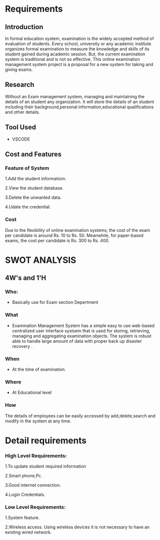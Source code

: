# Requirements

## Introduction

In formal education system, examination is the widely accepted method of evaluation of students. Every school, university or any academic institute organizes formal examination to measure the knowledge and skills of its student gained during academic session. But, the current examination system is traditional and is not so effective. This online examination management system project is a proposal for a new system for taking and giving exams.

## Research
Without an Exam management system, managing and maintaining the details of an student any organization. It will store the details of an student including their background,personal information,educational qualifications and other details.


## Tool Used

  - VSCODE

## Cost and Features  

###  Feature of System
1.Add the student informatiom.

2.View the student database.

3.Delete the unwanted data.

4.Udate the credential.

### Cost
Due to the flexibility of online examination systems, the cost of the exam per candidate is around Rs. 10 to Rs. 50. Meanwhile, for paper-based exams, the cost per candidate is Rs. 300 to Rs. 400.

# SWOT ANALYSIS
 
## 4W's and 1'H
### Who:
- Basically use for Exam section Depertment 
### What
- Examination Management System has a simple easy to use web-based centralized user interface systsem that is used for storing, retrieving, managing and aggregating examination objects. The system is robust able to handle large amount of data with proper back up disaster recovery .
### When 
- At the time of examination.
### Where
- At Educational level

### How
The details of employees can be easily accessed by add,delete,search and modify in the system at any time. 


# Detail requirements

### High Level Requirements:

1.To update student required information

2.Smart phone,Pc.

3.Good internet connection.

4.Login Credentials.

### Low Level Requirements:
1.System feature.

2.Wireless access. Using wireless devices it is not necessary to have an existing wired network.













